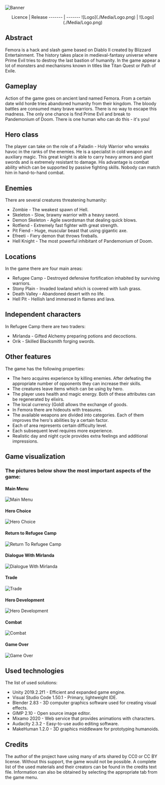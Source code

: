 ![Banner](./Media/Banner.png)

<center>
Licence | Release
------- | -------
![Logo](./Media/Logo.png) | ![Logo](./Media/Logo.png)
</center>

## Abstract

Femora is a hack and slash game based on Diablo II created by Blizzard Entertainment. The history takes place in medieval-fantasy universe where Prime Evil tries to destroy the last bastion of humanity. In the game appear a lot of monsters and mechanisms known in titles like Titan Quest or Path of Exile.

## Gameplay

Action of the game goes on ancient land named Femora. From a certain date wild horde tries abandoned humanity from their kingdom. The bloody battles are consumed many brave warriors. There is no way to escape this madness. The only one chance is find Prime Evil and break to Pandemonium of Doom. There is one human who can do this - it's you!

## Hero class

The player can take on the role of a Paladin - Holy Warrior who wreaks havoc in the ranks of the enemies. He is a specialist in cold weapon and auxiliary magic. This great knight is able to carry heavy armors and giant swords and is extremely resistant to damage. His advantage is combat ability which can be supported by passive fighting skills. Nobody can match him in hand-to-hand combat.

## Enemies

There are several creatures threatening humanity:
* Zombie - The weakest spawn of Hell.
* Skeleton - Slow, brawny warrior with a heavy sword.
* Demon Skeleton - Agile swordsman that dealing quick blows.
* Rotfiend - Extremely fast fighter with great strength.
* Pit Fiend - Huge, muscular beast that using gigantic axe.
* Efreeti - Fiery demon that throws fireballs.
* Hell Knight - The most powerful inhibitant of Pandemonium of Doom.

## Locations

In the game there are four main areas:
* Refugee Camp - Destroyed defensive fortification inhabited by surviving warriors.
* Stony Plain - Invaded lowland which is covered with lush grass.
* Death Valley - Abandoned desert with no life.
* Hell Pit - Hellish land immersed in flames and lava.

## Independent characters

In Refugee Camp there are two traders:
* Mirlanda - Gifted Alchemy preparing potions and decoctions.
* Orik - Skilled Blacksmith forging swords.

## Other features

The game has the following properties:
* The hero acquires experience by killing enemies. After defeating the appropriate number of opponents they can increase their skills.
* The creatures leave items which can be using by hero.
* The player uses health and magic energy. Both of these attributes can be regenerated by elixirs.
* The local currency (Gold) allows the exchange of goods.
* In Femora there are hideouts with treasures.
* The available weapons are divided into categories. Each of them improves the hero's abilities by a certain factor.
* Each of area represents certain difficulty level.
* Each subsequent level requires more experience.
* Realistic day and night cycle provides extra feelings and additional impressions.

## Game visualization

### The pictures below show the most important aspects of the game:

#### Main Menu
![Main Menu](./Media/MainMenu.png)
#### Hero Choice
![Hero Choice](./Media/HeroChoice.png)
#### Return to Refugee Camp
![Return To Refugee Camp](./Media/ReturnToRefugeeCamp.png)
#### Dialogue With Mirlanda
![Dialogue With Mirlanda](./Media/DialogueWithMirlanda.png)
#### Trade
![Trade](./Media/Trade.png)
#### Hero Development
![Hero Development](./Media/HeroDevelopment.png)
#### Combat
![Combat](./Media/Combat.png)
#### Game Over
![Game Over](./Media/GameOver.png)

## Used technologies

The list of used solutions:
* Unity 2019.2.2f1 - Efficient and expanded game engine.
* Visual Studio Code 1.50.1 - Primary, lightweight IDE.
* Blender 2.83 - 3D computer graphics software used for creating visual effects.
* GIMP 2.10 - Open source image editor.
* Mixamo 2020 - Web service that provides animations with characters.
* Audacity 2.3.2 - Easy-to-use audio editing software.
* MakeHuman 1.2.0 - 3D graphics middleware for prototyping humanoids.

## Credits

The author of the project have using many of arts shared by CC0 or CC BY license. Without this support, the game would not be possible. A complete list of the used materials and their creators can be found in the credits text file. Information can also be obtained by selecting the appropriate tab from the game menu.
